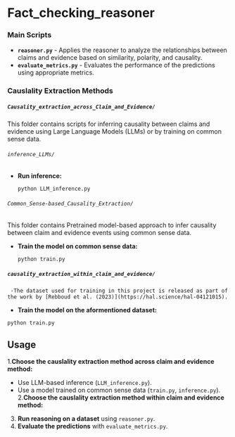 # Fact_checking_reasoner


### Main Scripts

- **`reasoner.py`** - Applies the reasoner to analyze the relationships between claims and evidence based on similarity, polarity, and causality.
- **`evaluate_metrics.py`** - Evaluates the performance of the predictions using appropriate metrics.

### Causlality Extraction Methods

##### `Causality_extraction_across_Claim_and_Evidence/`

This folder contains scripts for inferring causality between claims and evidence using Large Language Models (LLMs) or by training on common sense data.
###### `inference_LLMs/`

- **Run inference:**
  ```bash
  python LLM_inference.py
  ```

###### `Common_Sense-based_Causality_Extraction/`

This folder contains Pretrained model-based approach to infer causality between claim and evidence events using common sense data.

- **Train the model on common sense data:**
  ```bash
  python train.py
  ```

##### `causality_extraction_within_claim_and_evidence/`
     -The dataset used for training in this project is released as part of the work by [Rebboud et al. (2023)](https://hal.science/hal-04121015).
   - **Train the model on the aformentioned dataset:**
  ```bash
  python train.py
  ```


## Usage

1.**Choose the causlality extraction method across claim and evidence  method:**
   - Use LLM-based inference (`LLM_inference.py`).
   - Use a model trained on common sense data (`train.py`, `inference.py`).
2.**Choose the causlality extraction method within claim and evidence method:**
   
3. **Run reasoning on a dataset** using `reasoner.py`.
4. **Evaluate the predictions** with `evaluate_metrics.py`.






